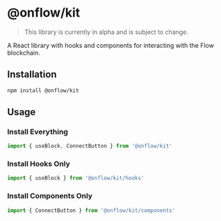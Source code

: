 # @onflow/kit

> This library is currently in alpha and is subject to change.

A React library with hooks and components for interacting with the Flow blockchain.

## Installation

```bash
npm install @onflow/kit
```

## Usage

### Install Everything

```jsx
import { useBlock, ConnectButton } from '@onflow/kit'
```

### Install Hooks Only

```jsx
import { useBlock } from '@onflow/kit/hooks'
```

### Install Components Only

```jsx
import { ConnectButton } from '@onflow/kit/components'
```
